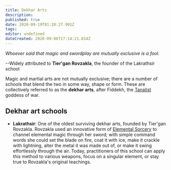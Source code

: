 ```yaml
---
title: Dekhar Arts
description: 
published: true
date: 2020-09-19T01:28:27.991Z
tags: 
editor: undefined
dateCreated: 2020-09-06T17:14:21.814Z
---
```


*Whoever said that magic and swordplay are mutually exclusive is a fool.*

--Widely attributed to **Tier'gan Rovzakla**, the founder of the Lakrathsir school

Magic and martial arts are not mutually exclusive; there are a number of schools that blend the two in some way, shape or form. These are collectively referred to as the **dekhar arts**, after Fiddekh, the [Tanalist](/Tanalism "wikilink") goddess of war.

Dekhar art schools
------------------

-   **Lakrathsir**: One of the oldest surviving dekhar arts, founded by Tier'gan Rovzakla. Rovzakla used an innovative form of [Elemental Sorcery](/Elemental_Sorcery "wikilink") to channel elemental magic through her sword; with simple command words she could set the blade on fire, coat it with ice, make it crackle with lightning, alter the metal it was made out of, or make it swing effortlessly through the air. Today, practitioners of this school can apply this method to various weapons, focus on a singular element, or stay true to Rovzakla's original teachings.
